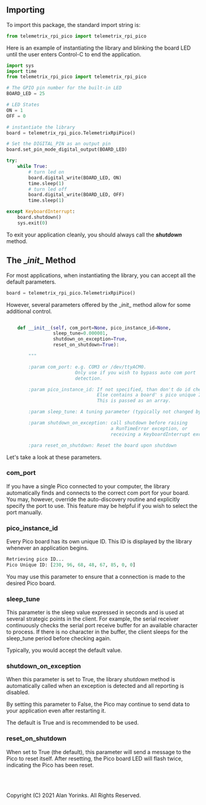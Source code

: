 ## Importing
To import this package, the standard import string is:

```python
from telemetrix_rpi_pico import telemetrix_rpi_pico
```

Here is an example of instantiating the library and blinking the board LED 
until the user enters Control-C to end the application.


```python
import sys
import time
from telemetrix_rpi_pico import telemetrix_rpi_pico

# The GPIO pin number for the built-in LED
BOARD_LED = 25

# LED States
ON = 1
OFF = 0

# instantiate the library
board = telemetrix_rpi_pico.TelemetrixRpiPico()

# Set the DIGITAL_PIN as an output pin
board.set_pin_mode_digital_output(BOARD_LED)

try:
    while True:
        # turn led on
        board.digital_write(BOARD_LED, ON)
        time.sleep(1)
        # turn led off
        board.digital_write(BOARD_LED, OFF)
        time.sleep(1)

except KeyboardInterrupt:
    board.shutdown()
    sys.exit(0)

```

To exit your 
application cleanly, you should always call the **_shutdown_** method.


## The \__init__ Method

For most applications, when instantiating the library, you can accept all the default 
parameters.

```python
board = telemetrix_rpi_pico.TelemetrixRpiPico()
```

However, several parameters offered by the \__init__ method allow for some additional 
control.

```python

    def __init__(self, com_port=None, pico_instance_id=None,
                 sleep_tune=0.000001,
                 shutdown_on_exception=True,
                 reset_on_shutdown=True):

        """

        :param com_port: e.g. COM3 or /dev/ttyACM0.
                         Only use if you wish to bypass auto com port
                         detection.

        :param pico_instance_id: If not specified, than don't do id check.
                                 Else contains a board' s pico unique ID.
                                 This is passed as an array.

        :param sleep_tune: A tuning parameter (typically not changed by user)

        :param shutdown_on_exception: call shutdown before raising
                                      a RunTimeError exception, or
                                      receiving a KeyboardInterrupt exception

        :para reset_on_shutdown: Reset the board upon shutdown
```

Let's take a look at these parameters.


### com_port
If you have a single Pico connected to your computer, the library automatically 
finds and connects to the correct com port for your board.   You 
may, however, override the auto-discovery routine 
and explicitly specify the port to use. This feature may be helpful if you wish to 
select the port manually.



### pico_instance_id
Every Pico board has its own unique ID. This ID is displayed by the library whenever an 
application begins.

```python
Retrieving pico ID...
Pico Unique ID: [230, 96, 68, 48, 67, 85, 0, 0]
```
You may use this parameter to ensure that a connection is made to the desired Pico 
board.

### sleep_tune
This parameter is the sleep value expressed in seconds and is used at several strategic
points in the client. For example, the serial receiver continuously checks the serial 
port receive
buffer for an available
character to process. If there is no character in the
buffer, the client sleeps for the sleep_tune period before checking again.

Typically, you would accept the default value.

### shutdown_on_exception
When this parameter is set to True, the library _shutdown_ method is automatically
called when an exception is detected and all reporting is disabled.

By setting this parameter to False, the Pico may continue to send data to
your application even after restarting it.

The default is True and is recommended to be used.

### reset_on_shutdown
When set to True (the default), this parameter will send a message to the Pico 
to reset itself. After resetting, the Pico board LED 
will flash twice, indicating the Pico has been reset.


   
<br>
<br>

Copyright (C) 2021 Alan Yorinks. All Rights Reserved.
